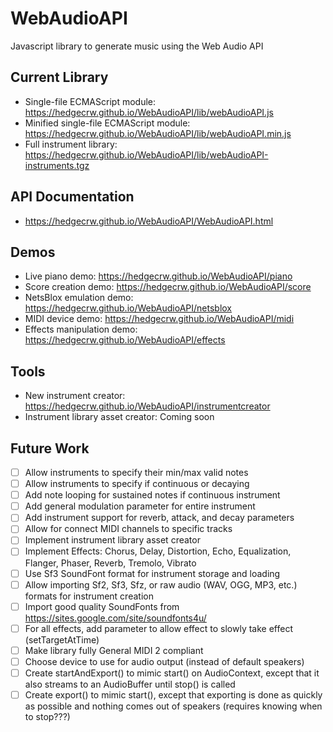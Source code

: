 # WebAudioAPI
Javascript library to generate music using the Web Audio API

## Current Library
 - Single-file ECMAScript module: https://hedgecrw.github.io/WebAudioAPI/lib/webAudioAPI.js
 - Minified single-file ECMAScript module: https://hedgecrw.github.io/WebAudioAPI/lib/webAudioAPI.min.js
 - Full instrument library: https://hedgecrw.github.io/WebAudioAPI/lib/webAudioAPI-instruments.tgz

## API Documentation

 - https://hedgecrw.github.io/WebAudioAPI/WebAudioAPI.html

## Demos
 - Live piano demo: https://hedgecrw.github.io/WebAudioAPI/piano
 - Score creation demo: https://hedgecrw.github.io/WebAudioAPI/score
 - NetsBlox emulation demo: https://hedgecrw.github.io/WebAudioAPI/netsblox
 - MIDI device demo: https://hedgecrw.github.io/WebAudioAPI/midi
 - Effects manipulation demo: https://hedgecrw.github.io/WebAudioAPI/effects

## Tools
 - New instrument creator: https://hedgecrw.github.io/WebAudioAPI/instrumentcreator
 - Instrument library asset creator: Coming soon

## Future Work

 - [ ] Allow instruments to specify their min/max valid notes
 - [ ] Allow instruments to specify if continuous or decaying
 - [ ] Add note looping for sustained notes if continuous instrument
 - [ ] Add general modulation parameter for entire instrument
 - [ ] Add instrument support for reverb, attack, and decay parameters
 - [ ] Allow for connect MIDI channels to specific tracks
 - [ ] Implement instrument library asset creator
 - [ ] Implement Effects: Chorus, Delay, Distortion, Echo, Equalization, Flanger, Phaser, Reverb, Tremolo, Vibrato
 - [ ] Use Sf3 SoundFont format for instrument storage and loading
 - [ ] Allow importing Sf2, Sf3, Sfz, or raw audio (WAV, OGG, MP3, etc.) formats for instrument creation
 - [ ] Import good quality SoundFonts from https://sites.google.com/site/soundfonts4u/
 - [ ] For all effects, add parameter to allow effect to slowly take effect (setTargetAtTime)
 - [ ] Make library fully General MIDI 2 compliant
 - [ ] Choose device to use for audio output (instead of default speakers)
 - [ ] Create startAndExport() to mimic start() on AudioContext, except that it also streams to an AudioBuffer until stop() is called
 - [ ] Create export() to mimic start(), except that exporting is done as quickly as possible and nothing comes out of speakers (requires knowing when to stop???)
